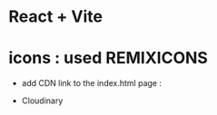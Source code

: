 # React + Vite

# icons : used REMIXICONS

- add CDN link to the index.html page : <link
  href="https://cdn.jsdelivr.net/npm/remixicon@4.2.0/fonts/remixicon.css"
  rel="stylesheet"
  />

- Cloudinary
  ```npm i cloudinary

  ```
